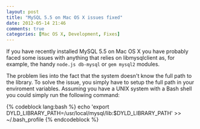 ```yaml
---
layout: post
title: "MySQL 5.5 on Mac OS X issues fixed"
date: 2012-05-14 21:46
comments: true
categories: [Mac OS X, Development, Fixes]
---
```

If you have recently installed MySQL 5.5 on Mac OS X you have probably faced some issues with anything that relies on libmysqlclient as, for example, the handy `node.js db-mysql` or `gem mysql2` modules.

<!--more-->

The problem lies into the fact that the system doesn't know the full path to the library. To solve the issue, you simply have to setup the full path in your enviroment variables. Assuming you have a UNIX system with a Bash shell you could simply run the following command:

{% codeblock lang:bash %}
echo 'export DYLD_LIBRARY_PATH=/usr/local/mysql/lib:$DYLD_LIBRARY_PATH' >> ~/.bash_profile
{% endcodeblock %}

